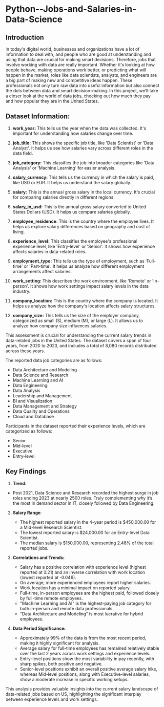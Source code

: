# Python--Jobs-and-Salaries-in-Data-Science

## Introduction

In today's digital world, businesses and organizations have a lot of information to deal with, and people who are good at understanding and using that data are crucial for making smart decisions. Therefore, jobs that involve working with data are really important. Whether it's looking at how people behave, making operations work better, or predicting what will happen in the market, roles like data scientists, analysts, and engineers are a big part of making new and competitive ideas happen. These professionals not only turn raw data into useful information but also connect the dots between data and smart decision-making. In this project, we'll take a closer look at the world of data jobs, checking out how much they pay and how popular they are in the United States.

## Dataset Information:

1. **work_year:** This tells us the year when the data was collected. It's important for understanding how salaries change over time.

2. **job_title:** This shows the specific job title, like 'Data Scientist' or 'Data Analyst'. It helps us see how salaries vary across different roles in the data field.

3. **job_category:** This classifies the job into broader categories like 'Data Analysis' or 'Machine Learning' for easier analysis.

4. **salary_currency:** This tells us the currency in which the salary is paid, like USD or EUR. It helps us understand the salary globally.

5. **salary:** This is the annual gross salary in the local currency. It's crucial for comparing salaries directly in different regions.

6. **salary_in_usd:** This is the annual gross salary converted to United States Dollars (USD). It helps us compare salaries globally.

7. **employee_residence:** This is the country where the employee lives. It helps us explore salary differences based on geography and cost of living.

8. **experience_level:** This classifies the employee's professional experience level, like 'Entry-level' or 'Senior'. It shows how experience affects salaries in data-related roles.

9. **employment_type:** This tells us the type of employment, such as 'Full-time' or 'Part-time'. It helps us analyze how different employment arrangements affect salaries.

10. **work_setting:** This describes the work environment, like 'Remote' or 'In-person'. It shows how work settings impact salary levels in the data industry.

11. **company_location:** This is the country where the company is located. It helps us analyze how the company's location affects salary structures.

12. **company_size:** This tells us the size of the employer company, categorized as small (S), medium (M), or large (L). It allows us to analyze how company size influences salaries.

This assessment is crucial for understanding the current salary trends in data-related jobs in the United States. The dataset covers a span of four years, from 2020 to 2023, and includes a total of 8,080 records distributed across these years.

The reported data job categories are as follows:

- Data Architecture and Modeling
- Data Science and Research
- Machine Learning and AI
- Data Engineering
- Data Analysis
- Leadership and Management
- BI and Visualization
- Data Management and Strategy
- Data Quality and Operations
- Cloud and Database

Participants in the dataset reported their experience levels, which are categorized as follows:
- Senior
- Mid-level
- Executive
- Entry-level

## Key Findings

1. **Trend**:

- Post 2021, Data Science and Research recorded the highest surge in job roles ending 2023 at nearly 2500 roles. Truly complementing why it’s the most in demand sector in IT, closely followed by Data Engineering.

2. **Salary Range**:

   - The highest reported salary in the 4-year period is $450,000.00 for a Mid-level Research Scientist.
   - The lowest reported salary is $24,000.00 for an Entry-level Data Scientist.
   - The median salary is $150,000.00, representing 2.48% of the total reported jobs.

3. **Correlations and Trends:**

   - Salary has a positive correlation with experience level (highest reported at 0.21) and an inverse correlation with work location (lowest reported at -0.046).
   - On average, more experienced employees report higher salaries.
   - Work location has a minimal impact on reported salary.
   - Full-time, in-person employees are the highest paid, followed closely by full-time remote employees.
   - "Machine Learning and AI" is the highest-paying job category for both in-person and remote data professionals.
   - "Data Architecture and Modeling" is most lucrative for hybrid employees.

4. **Data Period Significance:**

   - Approximately 99% of the data is from the most recent period, making it highly significant for analysis.
   - Average salary for full-time employees has remained relatively stable over the last 2 years across work settings and experience levels.
   - Entry-level positions show the most variability in pay recently, with sharp spikes, both positive and negative.
   - Senior-level positions exhibit an overall positive average salary hike, whereas Mid-level positions, along with Executive-level salaries, show a moderate increase in specific working setups.

This analysis provides valuable insights into the current salary landscape of data-related jobs based on US, highlighting the significant interplay between experience levels and work settings.
